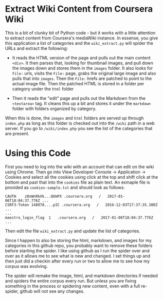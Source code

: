 # Extract Wiki Content from Coursera Wiki

This is a bit of clunky bit of Python code - but it works with a little attention to extract
content from Coursera's mediaWiki instance.  In essense, you give this application a list
of categories and the `wiki_extract.py` will spider the URLs and extract the following:

* It reads the HTML version of the page and pulls out the main content `<div>`.  It then parses
that, looking for thumbnail images, and pull down the images down and stores them in the `images`
folder. It also looks for `File:` urls, visits the `File:` page, grabs the original large image
and also pulls that into `images`.  Then the `File:` hrefs are patched to point to the actual
image file.  Then the patched HTML is stored in a folder per category under the `html` folder

* Then it reads the "edit" page and pulls out the Markdown from the `<textarea>` tag.  It cleans 
this up a bit and stores it under the `markdown` folder with folders organized by category.

When this is done, the `images` and `html` folders are served up through `index.php` as long as 
this folder is checked out into the `/wiki` path in a web server.  If you go to `/wiki/index.php`
you see the list of the categories that are present.

# Using this Code

First you need to log into the wiki with an account that can edit on the wiki using Chrome.
Then go into View Developer Console -> Application -> Cookies and select all 
the cookies using click at the top and shift click at the bottom and past that 
into the `cookies` file as plain text.  An exmaple file is provided as `cookies-sample.txt`
and should look as follows:

    CAUTH    z0oWnRkXk...QOmPX .coursera.org   /   2017-01-06T18:04:37.776Z ...
    CSRF3-Token 148078....pIC .coursera.org   /   2016-12-03T17:37:35.380Z  ...
    ...
    maestro_login_flag  1   .coursera.org   /   2017-01-06T18:04:37.776Z ...

Then edit the file `wiki_extract.py` and update the list of categories.

Since I happen to also be storing the html, markdown, and images for my categories
in this github repo, you probably want to remove these folders before starting the spider.
I like using github as I run the spider over and over as it allows me to see 
what is new and changed.  I set things up and then just did a checkin after every
run or two to allow me to see how my corpus was evolving.

The spider will remake the image, html, and markdown directories if needed and spiders
the entire corpus every run.   But unless you are fixing something in the process
or spidering new content, even with a full re-spider, github will not see any changes.
